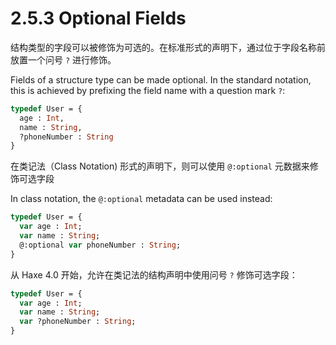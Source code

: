 # 2.5.3 Optional Fields



结构类型的字段可以被修饰为可选的。在标准形式的声明下，通过位于字段名称前放置一个问号 `?` 进行修饰。

Fields of a structure type can be made optional. In the standard notation, this is achieved by prefixing the field name with a question mark `?`:



```haxe
typedef User = {
  age : Int,
  name : String,
  ?phoneNumber : String
}
```



在类记法（Class Notation) 形式的声明下，则可以使用 `@:optional` 元数据来修饰可选字段

In class notation, the `@:optional` metadata can be used instead:



```haxe
typedef User = {
  var age : Int;
  var name : String;
  @:optional var phoneNumber : String;
}
```



从 Haxe 4.0 开始，允许在类记法的结构声明中使用问号 `?` 修饰可选字段：

```haxe
typedef User = {
  var age : Int;
  var name : String;
  var ?phoneNumber : String;
}
```

